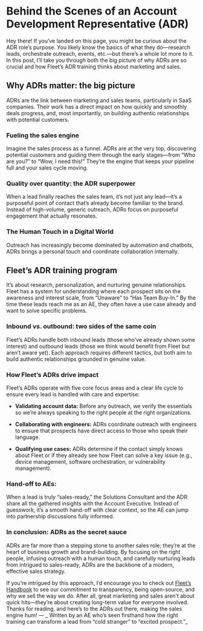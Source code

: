 # Behind the Scenes of an Account Development Representative (ADR)

Hey there! If you’ve landed on this page, you might be curious about the ADR role’s purpose. You likely know the basics of what they do—research leads, orchestrate outreach, events, etc.—but there’s a whole lot more to it. In this post, I’ll take you through both the big picture of why ADRs are so crucial and how Fleet’s ADR training thinks about marketing and sales.

## Why ADRs matter: the big picture
ADRs are the link between marketing and sales teams, particularly in SaaS companies. Their work has a direct impact on how quickly and smoothly deals progress, and, most importantly, on building authentic relationships with potential customers.


### Fueling the sales engine
Imagine the sales process as a funnel. ADRs are at the very top, discovering potential customers and guiding them through the early stages—from “Who are you?” to “Wow, I need this!” They’re the engine that keeps your pipeline full and your sales cycle moving.

### Quality over quantity: the ADR superpower
When a lead finally reaches the sales team, it’s not just any lead—it’s a purposeful point of contact that’s already become familiar to the brand. Instead of high-volume, generic outreach, ADRs focus on purposeful engagement that actually resonates.

### The Human Touch in a Digital World
Outreach has increasingly become dominated by automation and chatbots, ADRs brings a personal touch and coordinate collaboration internally. 

## Fleet’s ADR training program
It’s about research, personalization, and nurturing genuine relationships. Fleet has a system for understanding where each prospect sits on the awareness and interest scale, from “Unaware” to “Has Team Buy-In.” By the time these leads reach me as an AE, they often have a use case already and want to solve specific problems.


### Inbound vs. outbound: two sides of the same coin
Fleet’s ADRs handle both inbound leads (those who’ve already shown some interest) and outbound leads (those we think would benefit from Fleet but aren’t aware yet). Each approach requires different tactics, but both aim to build authentic relationships grounded in genuine value.

### How Fleet’s ADRs drive impact
Fleet’s ADRs operate with five core focus areas and a clear life cycle to ensure every lead is handled with care and expertise:

- **Validating account data:** Before any outreach, we verify the essentials so we’re always speaking to the right people at the right organizations. 

- **Collaborating with engineers:** ADRs coordinate outreach with engineers to ensure that prospects have direct access to those who speak their language.

- **Qualifying use cases:** ADRs determine if the contact simply knows about Fleet or if they already see how Fleet can solve a key issue (e.g., device management, software orchestration, or vulnerability management).

### Hand-off to AEs:
When a lead is truly “sales-ready,” the Solutions Consultant and the ADR share all the gathered insights with the Account Executive. Instead of guesswork, it’s a smooth hand-off with clear context, so the AE can jump into partnership discussions fully informed.

### In conclusion: ADRs as the secret sauce

ADRs are far more than a stepping stone to another sales role; they’re at the heart of business growth and brand-building. By focusing on the right people, infusing outreach with a human touch, and carefully nurturing leads from intrigued to sales-ready, ADRs are the backbone of a modern, effective sales strategy.

If you’re intrigued by this approach, I’d encourage you to check out [Fleet’s Handbook](https://fleetdm.com/handbook/company/why-this-way#why-open-source) to see our commitment to transparency, being open-source, and why we sell the way we do. After all, great marketing and sales aren’t about quick hits—they’re about creating long-term value for everyone involved.
Thanks for reading, and here’s to the ADRs out there, making the sales engine hum!
—
_ Written by an AE who’s seen firsthand how the right training can transform a lead from “cold stranger” to “excited prospect.”_

<meta name="category" value="guides">
<meta name="authorGitHubUsername" value="ambrusps">
<meta name="authorFullName" value="Patricia Ambrus">
<meta name="publishedOn" value="2025-04-03">
<meta name="articleTitle" value="Behind the Scenes of an Account Development Representative (ADR)">
<meta name="description" value="Behind the Scenes of an Account Development Representative (ADR)">
